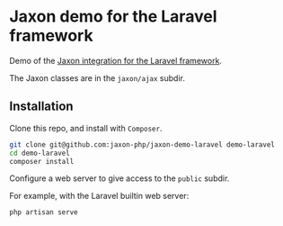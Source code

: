 Jaxon demo for the Laravel framework
====================================

Demo of the [Jaxon integration for the Laravel framework](https://github.com/jaxon-php/jaxon-laravel).

The Jaxon classes are in the `jaxon/ajax` subdir.

Installation
------------

Clone this repo, and install with `Composer`.

```bash
git clone git@github.com:jaxon-php/jaxon-demo-laravel demo-laravel
cd demo-laravel
composer install
```

Configure a web server to give access to the `public` subdir.

For example, with the Laravel builtin web server:

```bash
php artisan serve
```
